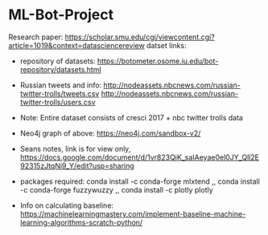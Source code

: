 # ML-Bot-Project
Research paper: https://scholar.smu.edu/cgi/viewcontent.cgi?article=1019&context=datasciencereview
datset links:
- repository of datasets: https://botometer.osome.iu.edu/bot-repository/datasets.html

- Russian tweets and info: http://nodeassets.nbcnews.com/russian-twitter-trolls/tweets.csv http://nodeassets.nbcnews.com/russian-twitter-trolls/users.csv
- Note: Entire dataset consists of cresci 2017 + nbc twitter trolls data
- Neo4j graph of above: https://neo4j.com/sandbox-v2/
- Seans notes, link is for view only, https://docs.google.com/document/d/1vr823QjK_saIAeyae0el0JY_Qll2E92315zJtqNi9_Y/edit?usp=sharing
- packages required: conda install -c conda-forge mlxtend ,,
                    conda install -c conda-forge fuzzywuzzy ,, conda install -c plotly plotly

- Info on calculating baseline: https://machinelearningmastery.com/implement-baseline-machine-learning-algorithms-scratch-python/
